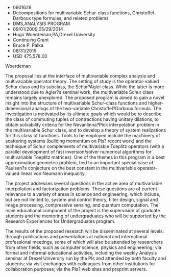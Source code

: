 
* 0901628
* Decompositions for multivariable Schur-class functions, Christoffel-Darboux type formulas, and related problems
* DMS,ANALYSIS PROGRAM
* 09/01/2009,05/29/2014
* Hugo Woerdeman,PA,Drexel University
* Continuing Grant
* Bruce P. Palka
* 08/31/2015
* USD 475,578.00

Woerdeman

The proposal lies at the interface of multivariable complex analysis and
multivariable operator theory. The setting of study is the operator-valued Schur
class and its subclass, the Schur?Agler class. While the latter is more
understood due to Agler?s seminal work, the multivariable Schur class remains
largely unexplored. The proposed program is aimed to gain a novel insight into
the structure of multivariable Schur-class functions and higher-dimensional
analogs of the two-variable Christoffel?Darboux formula. The investigation is
motivated by its ultimate goals which would be to describe the class of
commuting tuples of contractions having unitary dilations, to obtain solvability
criteria for the Nevanlinna?Pick interpolation problem in the multivariable
Schur class, and to develop a theory of system realizations for this class of
functions. Tools to be employed include the machinery of scattering systems
(building momentum on PIs? recent work) and the technique of Schur complements
of multivariable Toeplitz operators (with a parallel development of fast
inversion/solver numerical algorithms for multivariable Toeplitz matrices). One
of the themes in this program is a best approximation geometric problem, tied to
an important special case of Paulsen?s conjecture on the best constant in the
multivariable operator-valued linear von Neumann inequality.

The project addresses several questions in the active area of multivariable
interpolation and factorization problems. These questions are of current
relevance to a variety of areas in science and engineering, which include, but
are not limited to, system and control theory, filter design, signal and image
processing, compressive sensing, and quantum computation. The main educational
component of the project is the supervision of graduate students and the
mentoring of undergraduates who will be supported by the Research Experiences
for Undergraduates program.

The results of the proposed research will be disseminated at several levels:
through publications and presentations at national and international
professional meetings, some of which will also be attended by researchers from
other fields, such as computer science, physics and engineering; via formal and
informal educational activities, including the weekly Analysis seminar at Drexel
University run by the PIs and attended by both faculty and students; via visit
exchanges with colleagues from other institutions for collaboration purposes;
via the PIs? web sites and preprint servers.
